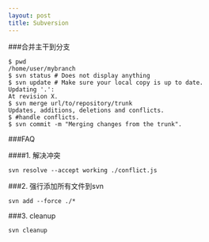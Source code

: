 ```yaml
---
layout: post
title: Subversion
---
```


###合并主干到分支

    $ pwd
    /home/user/mybranch
    $ svn status # Does not display anything
    $ svn update # Make sure your local copy is up to date.
    Updating '.':
    At revision X.
    $ svn merge url/to/repository/trunk
    Updates, additions, deletions and conflicts.
    $ #handle conflicts.
    $ svn commit -m "Merging changes from the trunk".

###FAQ

####1. 解决冲突

	svn resolve --accept working ./conflict.js

###2. 强行添加所有文件到svn

	svn add --force ./* 

###3. cleanup

    svn cleanup
